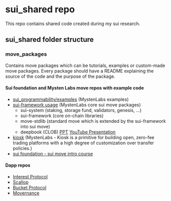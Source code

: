 # sui_shared repo

This repo contains shared code created during my sui research.

## sui_shared folder structure

### move_packages

Contains move packages which can be tutorials, examples or custom-made move packages.
Every package should have a README explaining the source of the code and the purpose of the package.

#### Sui foundation and Mysten Labs move repos with example code

- [sui_programmability/examples](https://github.com/MystenLabs/sui/tree/main/sui_programmability/examples) (MystenLabs examples)
- [sui-framework usage](https://github.com/MystenLabs/sui/tree/main/crates/sui-framework) (MystenLabs core sui move packages)
  - sui-system (staking, storage fund, validators, genesis, ...)
  - sui-framework (core on-chain libraries)
  - move-stdlib (standard move which is extended by the sui-framework into sui move)
  - deepbook (CLOB) [PPT](https://docs.google.com/presentation/d/15BjD1qyNrU_DwKVBBamM_adpffo8HsQjKzJoUv96VnI/edit#slide=id.g2121ec92a79_0_0)  [YouTube Presentation](https://www.youtube.com/watch?v=Rq48Voba6nc)  
- [kiosk](https://github.com/MystenLabs/sui/tree/devnet/crates/sui-framework/packages/sui-framework/sources/kiosk) (MystenLabs - Kiosk is a primitive for building open, zero-fee trading platforms with a high degree of customization over transfer policies.)
- [sui foundation - sui move intro course](https://github.com/sui-foundation/sui-move-intro-course)

#### Dapp repos

- [Interest Protocol](https://github.com/interest-protocol)
- [Scallop](https://github.com/scallop-io)
- [Bucket Protocol](https://github.com/BucketProtocol)
- [Movernance](https://github.com/movernance)